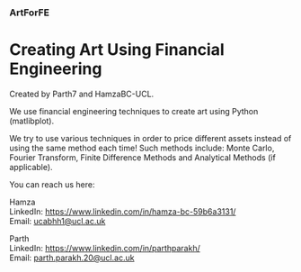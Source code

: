 ### ArtForFE
# Creating Art Using Financial Engineering

Created by Parth7 and HamzaBC-UCL.  

We use financial engineering techniques to create art using Python (matlibplot).  

We try to use various techniques in order to price different assets instead of using the same method each time! Such methods include: Monte Carlo, Fourier Transform, Finite Difference Methods and Analytical Methods (if applicable).  

You can reach us here:  

Hamza  
LinkedIn: https://www.linkedin.com/in/hamza-bc-59b6a3131/  
Email: ucabhh1@ucl.ac.uk  

Parth  
LinkedIn: https://www.linkedin.com/in/parthparakh/  
Email: parth.parakh.20@ucl.ac.uk  
